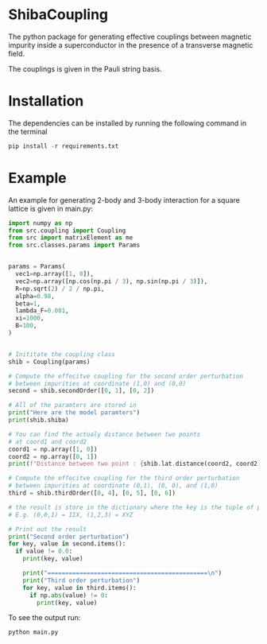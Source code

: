 # ShibaCoupling

The python package for generating effective couplings between magnetic impurity inside a superconductor in the presence of a transverse magnetic field.

The couplings is given in the Pauli string basis.


# Installation 

The dependencies can be installed by running the following command in the terminal
```python
pip install -r requirements.txt
```
# Example


An example for generating 2-body and 3-body interaction for a square lattice is given in main.py: 

```python
import numpy as np
from src.coupling import Coupling
from src import matrixElement as me
from src.classes.params import Params


params = Params(
  vec1=np.array([1, 0]),
  vec2=np.array([np.cos(np.pi / 3), np.sin(np.pi / 3)]),
  R=np.sqrt(2) / 2 / np.pi,
  alpha=0.98,
  beta=1,
  lambda_F=0.001,
  xi=1000,
  B=100,
)


# Inititate the coupling class
shib = Coupling(params)

# Compute the effecitve coupling for the second order perturbation
# between impurities at coordinate (1,0) and (0,0)
second = shib.secondOrder([0, 1], [0, 2])

# All of the paramters are stored in
print("Here are the model paramters")
print(shib.shiba)

# You can find the actualy distance between two points
# at coord1 and coord2
coord1 = np.array([1, 0])
coord2 = np.array([0, 1])
print(f"Distance between two point : {shib.lat.distance(coord2, coord2)}\n")

# Compute the effecitve coupling for the third order perturbation
# between impurities at coordinate (0,1), (0, 0), and (1,0)
third = shib.thirdOrder([0, 4], [0, 5], [0, 6])

# the result is store in the dictionary where the key is the tuple of pauli string
# E.g. (0,0,1) = IIX, (1,2,3) = XYZ

# Print out the result
print("Second order perturbation")
for key, value in second.items():
  if value != 0.0:
    print(key, value)

    print("=============================================\n")
    print("Third order perturbation")
    for key, value in third.items():
      if np.abs(value) != 0:
        print(key, value)
```

To see the output run:

```python
python main.py
```

